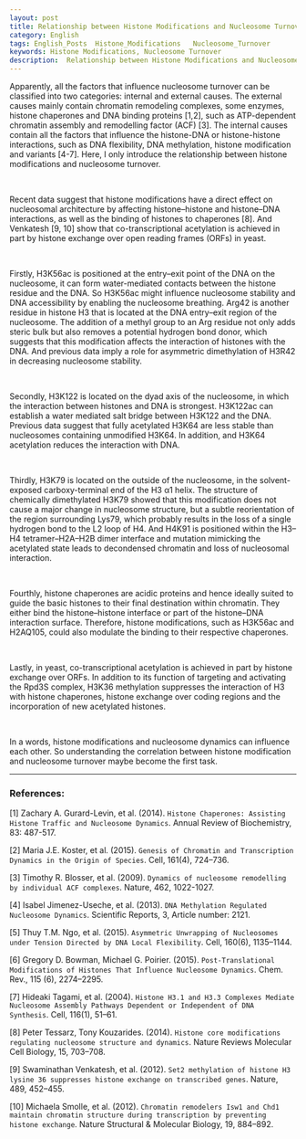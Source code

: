 ```yaml
---
layout: post
title: Relationship between Histone Modifications and Nucleosome Turnover
category: English
tags: English_Posts  Histone_Modifications   Nucleosome_Turnover
keywords: Histone Modifications, Nucleosome Turnover
description:  Relationship between Histone Modifications and Nucleosome Turnover
---
```

                                                                        
Apparently, all the factors that influence nucleosome turnover can be classified into two categories: internal and external causes. The external causes mainly contain chromatin remodeling complexes, some enzymes, histone chaperones and DNA binding proteins [1,2], such as ATP-dependent chromatin assembly and remodelling factor (ACF) [3]. The internal causes contain all the factors that influence the histone-DNA or histone-histone interactions, such as DNA flexibility, DNA methylation, histone modification and variants [4-7]. Here, I only introduce the relationship between histone modifications and nucleosome turnover.

  <br />     

Recent data suggest that histone modifications have a direct effect on nucleosomal architecture by affecting histone–histone and histone–DNA interactions, as well as the binding of histones to chaperones [8]. And Venkatesh [9, 10] show that co-transcriptional acetylation is achieved in part by histone exchange over open reading frames (ORFs) in yeast.

  <br />    

Firstly, H3K56ac is positioned at the entry–exit point of the DNA on the nucleosome, it can form water-mediated contacts between the histone residue and the DNA. So H3K56ac might influence nucleosome stability and DNA accessibility by enabling the nucleosome breathing. Arg42 is another residue in histone H3 that is located at the DNA entry–exit region of the nucleosome. The addition of a methyl group to an Arg residue not only adds steric bulk but also removes a potential hydrogen bond donor, which suggests that this modification affects the interaction of histones with the DNA. And previous data imply a role for asymmetric dimethylation of H3R42 in decreasing nucleosome stability.


  <br />    

Secondly, H3K122 is located on the dyad axis of the nucleosome, in which the interaction between histones and DNA is strongest. H3K122ac can establish a water mediated salt bridge between H3K122 and the DNA. Previous data suggest that fully acetylated H3K64 are less stable than nucleosomes containing unmodified H3K64. In addition, and H3K64 acetylation reduces the interaction with DNA.


  <br />    

Thirdly, H3K79 is located on the outside of the nucleosome, in the solvent-exposed carboxy-terminal end of the H3 α1 helix. The structure of chemically dimethylated H3K79 showed that this modification does not cause a major change in nucleosome structure, but a subtle reorientation of the region surrounding Lys79, which probably results in the loss of a single hydrogen bond to the L2 loop of H4. And H4K91 is positioned within the H3–H4 tetramer–H2A–H2B dimer interface and mutation mimicking the acetylated state leads to decondensed chromatin and loss of nucleosomal interaction.


  <br />    

Fourthly, histone chaperones are acidic proteins and hence ideally suited to guide the basic histones to their final destination within chromatin. They either bind the histone–histone interface or part of the histone–DNA interaction surface. Therefore, histone modifications, such as H3K56ac and H2AQ105, could also modulate the binding to their respective chaperones.

  <br />    


Lastly, in yeast, co-transcriptional acetylation is achieved in part by histone exchange over ORFs. In addition to its function of targeting and activating the Rpd3S complex, H3K36 methylation suppresses the interaction of H3 with histone chaperones, histone exchange over coding regions and the incorporation of new acetylated histones.

  <br />    

                          
In a words, histone modifications and nucleosome dynamics can influence each other. So understanding the correlation between histone modification and nucleosome turnover maybe become the first task.


---                                            
### References:                          
[1] Zachary A. Gurard-Levin, et al. (2014). `Histone Chaperones: Assisting Histone Traffic and Nucleosome Dynamics`. Annual Review of Biochemistry, 83: 487-517.                                 
                                               
[2] Maria J.E. Koster, et al. (2015). `Genesis of Chromatin and Transcription Dynamics in the Origin of Species`. Cell, 161(4), 724–736.                         
                                                             
[3] Timothy R. Blosser, et al. (2009). `Dynamics of nucleosome remodelling by individual ACF complexes`. Nature, 462, 1022-1027.                                   
                                                              
[4] Isabel Jimenez-Useche, et al. (2013). `DNA Methylation Regulated Nucleosome Dynamics`. Scientific Reports, 3, Article number: 2121.                                 
                                                              
[5] Thuy T.M. Ngo, et al. (2015).  `Asymmetric Unwrapping of Nucleosomes under Tension Directed by DNA Local Flexibility`. Cell, 160(6), 1135–1144.                                 
                                                     
[6] Gregory D. Bowman, Michael G. Poirier. (2015). `Post-Translational Modifications of Histones That Influence Nucleosome Dynamics`. Chem. Rev., 115 (6), 2274–2295.                                   
                                                           
[7] Hideaki Tagami, et al. (2004). `Histone H3.1 and H3.3 Complexes Mediate Nucleosome Assembly Pathways Dependent or Independent of DNA Synthesis`. Cell, 116(1), 51–61.                                 
                                                            
[8] Peter Tessarz, Tony Kouzarides. (2014). `Histone core modifications regulating nucleosome structure and dynamics`. Nature Reviews Molecular Cell Biology, 15, 703–708.                                 
                                                                    
[9] Swaminathan Venkatesh, et al. (2012). `Set2 methylation of histone H3 lysine 36 suppresses histone exchange on transcribed genes`. Nature, 489, 452–455.                                
                                                                                     
[10] Michaela Smolle, et al. (2012). `Chromatin remodelers Isw1 and Chd1 maintain chromatin structure during transcription by preventing histone exchange`. Nature Structural & Molecular Biology, 19, 884–892.                                 
                                                        
                                                               
